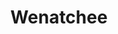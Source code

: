 ---
title: "Wenatchee"
hashtag: "wenatchee"
tags:
  - Cities I have visited
  - Cities I have worked in
  - City
  - Washington
---